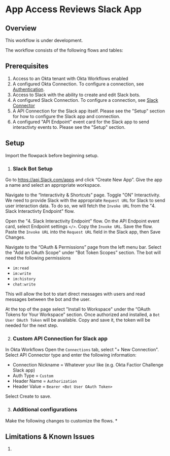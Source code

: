 # App Access Reviews Slack App 

## Overview
This workflow is under development.

The workflow consists of the following flows and tables:

## Prerequisites
1. Access to an Okta tenant with Okta Workflows enabled
2. A configured Okta Connection. To configure a connection, see [Authentication](https://help.okta.com/wf/en-us/Content/Topics/Workflows/connector-reference/okta/overviews/authorization.htm).
3. Access to Slack with the ability to create and edit Slack bots.
4. A configured Slack Connection. To configure a connection, see [Slack Connector](https://help.okta.com/wf/en-us/Content/Topics/Workflows/connector-reference/Slack/Slack.htm)
5. A API Connection for the Slack app itself. Please see the "Setup" section for how to configure the Slack app and connection.
6. A configured "API Endpoint" event card for the Slack app to send interactivty events to. Please see the "Setup" section.

## Setup
Import the flowpack before beginning setup.

1. ### Slack Bot Setup

Go to https://api.Slack.com/apps and click “Create New App”. Give the app a name and select an appropriate workspace.

Navigate to the “Interactivity & Shortcuts” page. Toggle "ON" Interactivity. We need to provide Slack with the appropriate `Request URL` for Slack to send user interaction data. To do so, we will fetch the `Invoke URL` from  the "4. Slack Interactivty Endpoint" flow.

Open the "4. Slack Interactivity Endpoint" flow. On the API Endpoint event card, select Endpoint settings `</>`. Copy the `Invoke URL`. Save the flow. Paste the `Invoke URL` into the `Request URL` field in the Slack app, then Save Changes.

Navigate to the “OAuth & Permissions” page from the left menu bar. Select the "Add an OAuth Scope" under "Bot Token Scopes” section. The bot will need the following permissions
* `im:read`
* `im:write`
* `im:history`
* `chat:write`

This will allow the bot to start direct messages with users and read messages between the bot and the user. 

At the top of the page select "Install to Workspace" under the “OAuth Tokens for Your Workspace” section. Once authorized and installed, a `Bot User OAuth Token` will be available. Copy and save it, the token will be needed for the next step.

2. ### Custom API Connection for Slack app
In Okta Workflows Open the `Connections` tab, select "+ New Connection". Select API Connector type and enter the following information:
* Connection Nickname = Whatever your like (e.g. Okta Factior Challenge Slack app)
* Auth Type = `Custom`
* Header Name = `Authorization`
* Header Value = `Bearer <Bot User OAuth Token>`

Select Create to save.


3. ### Additional configurations
Make the following changes to customize the flows.
* 




## Limitations & Known Issues
1. 
